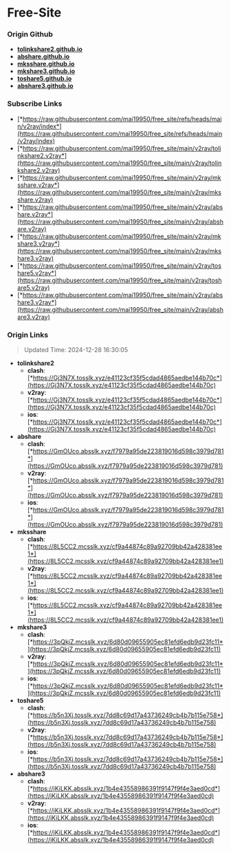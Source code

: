 # Free-Site

### Origin Github

- [**tolinkshare2.github.io**](https://github.com/tolinkshare2/tolinkshare2.github.io)
- [**abshare.github.io**](https://github.com/abshare/abshare.github.io)
- [**mksshare.github.io**](https://github.com/mksshare/mksshare.github.io)
- [**mkshare3.github.io**](https://github.com/mkshare3/mkshare3.github.io)
- [**toshare5.github.io**](https://github.com/toshare5/toshare5.github.io)
- [**abshare3.github.io**](https://github.com/abshare3/abshare3.github.io)

### Subscribe Links

- [*https://raw.githubusercontent.com/mai19950/free_site/refs/heads/main/v2ray/index*](https://raw.githubusercontent.com/mai19950/free_site/refs/heads/main/v2ray/index)
- [*https://raw.githubusercontent.com/mai19950/free_site/main/v2ray/tolinkshare2.v2ray*](https://raw.githubusercontent.com/mai19950/free_site/main/v2ray/tolinkshare2.v2ray)
- [*https://raw.githubusercontent.com/mai19950/free_site/main/v2ray/mksshare.v2ray*](https://raw.githubusercontent.com/mai19950/free_site/main/v2ray/mksshare.v2ray)
- [*https://raw.githubusercontent.com/mai19950/free_site/main/v2ray/abshare.v2ray*](https://raw.githubusercontent.com/mai19950/free_site/main/v2ray/abshare.v2ray)
- [*https://raw.githubusercontent.com/mai19950/free_site/main/v2ray/mkshare3.v2ray*](https://raw.githubusercontent.com/mai19950/free_site/main/v2ray/mkshare3.v2ray)
- [*https://raw.githubusercontent.com/mai19950/free_site/main/v2ray/toshare5.v2ray*](https://raw.githubusercontent.com/mai19950/free_site/main/v2ray/toshare5.v2ray)
- [*https://raw.githubusercontent.com/mai19950/free_site/main/v2ray/abshare3.v2ray*](https://raw.githubusercontent.com/mai19950/free_site/main/v2ray/abshare3.v2ray)

### Origin Links

> Updated Time: 2024-12-28 16:30:05

- **tolinkshare2**
  - **clash**: [*https://Gj3N7X.tosslk.xyz/e41123cf35f5cdad4865aedbe144b70c*](https://Gj3N7X.tosslk.xyz/e41123cf35f5cdad4865aedbe144b70c)
  - **v2ray**: [*https://Gj3N7X.tosslk.xyz/e41123cf35f5cdad4865aedbe144b70c*](https://Gj3N7X.tosslk.xyz/e41123cf35f5cdad4865aedbe144b70c)
  - **ios**: [*https://Gj3N7X.tosslk.xyz/e41123cf35f5cdad4865aedbe144b70c*](https://Gj3N7X.tosslk.xyz/e41123cf35f5cdad4865aedbe144b70c)
- **abshare**
  - **clash**: [*https://GmOUco.absslk.xyz/f7979a95de223819016d598c3979d781*](https://GmOUco.absslk.xyz/f7979a95de223819016d598c3979d781)
  - **v2ray**: [*https://GmOUco.absslk.xyz/f7979a95de223819016d598c3979d781*](https://GmOUco.absslk.xyz/f7979a95de223819016d598c3979d781)
  - **ios**: [*https://GmOUco.absslk.xyz/f7979a95de223819016d598c3979d781*](https://GmOUco.absslk.xyz/f7979a95de223819016d598c3979d781)
- **mksshare**
  - **clash**: [*https://8L5CC2.mcsslk.xyz/cf9a44874c89a92709bb42a428381ee1*](https://8L5CC2.mcsslk.xyz/cf9a44874c89a92709bb42a428381ee1)
  - **v2ray**: [*https://8L5CC2.mcsslk.xyz/cf9a44874c89a92709bb42a428381ee1*](https://8L5CC2.mcsslk.xyz/cf9a44874c89a92709bb42a428381ee1)
  - **ios**: [*https://8L5CC2.mcsslk.xyz/cf9a44874c89a92709bb42a428381ee1*](https://8L5CC2.mcsslk.xyz/cf9a44874c89a92709bb42a428381ee1)
- **mkshare3**
  - **clash**: [*https://3pQkjZ.mcsslk.xyz/6d80d09655905ec81efd6edb9d23fc11*](https://3pQkjZ.mcsslk.xyz/6d80d09655905ec81efd6edb9d23fc11)
  - **v2ray**: [*https://3pQkjZ.mcsslk.xyz/6d80d09655905ec81efd6edb9d23fc11*](https://3pQkjZ.mcsslk.xyz/6d80d09655905ec81efd6edb9d23fc11)
  - **ios**: [*https://3pQkjZ.mcsslk.xyz/6d80d09655905ec81efd6edb9d23fc11*](https://3pQkjZ.mcsslk.xyz/6d80d09655905ec81efd6edb9d23fc11)
- **toshare5**
  - **clash**: [*https://b5n3Xj.tosslk.xyz/7dd8c69d17a43736249cb4b7b115e758*](https://b5n3Xj.tosslk.xyz/7dd8c69d17a43736249cb4b7b115e758)
  - **v2ray**: [*https://b5n3Xj.tosslk.xyz/7dd8c69d17a43736249cb4b7b115e758*](https://b5n3Xj.tosslk.xyz/7dd8c69d17a43736249cb4b7b115e758)
  - **ios**: [*https://b5n3Xj.tosslk.xyz/7dd8c69d17a43736249cb4b7b115e758*](https://b5n3Xj.tosslk.xyz/7dd8c69d17a43736249cb4b7b115e758)
- **abshare3**
  - **clash**: [*https://jKiLKK.absslk.xyz/1b4e43558986391f9147f9f4e3aed0cd*](https://jKiLKK.absslk.xyz/1b4e43558986391f9147f9f4e3aed0cd)
  - **v2ray**: [*https://jKiLKK.absslk.xyz/1b4e43558986391f9147f9f4e3aed0cd*](https://jKiLKK.absslk.xyz/1b4e43558986391f9147f9f4e3aed0cd)
  - **ios**: [*https://jKiLKK.absslk.xyz/1b4e43558986391f9147f9f4e3aed0cd*](https://jKiLKK.absslk.xyz/1b4e43558986391f9147f9f4e3aed0cd)
